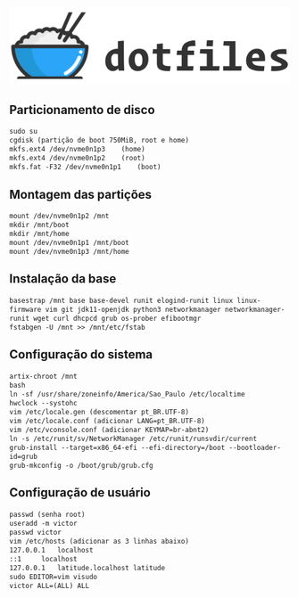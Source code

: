 ![dotfiles](https://raw.githubusercontent.com/vhsilvat/dotfiles/master/pics/header.png)

## Particionamento de disco
```
sudo su
cgdisk (partição de boot 750MiB, root e home)
mkfs.ext4 /dev/nvme0n1p3	(home)
mkfs.ext4 /dev/nvme0n1p2	(root)
mkfs.fat -F32 /dev/nvme0n1p1	(boot)
```
## Montagem das partições
```
mount /dev/nvme0n1p2 /mnt
mkdir /mnt/boot
mkdir /mnt/home
mount /dev/nvme0n1p1 /mnt/boot
mount /dev/nvme0n1p3 /mnt/home
```
## Instalação da base
```
basestrap /mnt base base-devel runit elogind-runit linux linux-firmware vim git jdk11-openjdk python3 networkmanager networkmanager-runit wget curl dhcpcd grub os-prober efibootmgr 
fstabgen -U /mnt >> /mnt/etc/fstab
```
## Configuração do sistema
```
artix-chroot /mnt
bash
ln -sf /usr/share/zoneinfo/America/Sao_Paulo /etc/localtime
hwclock --systohc
vim /etc/locale.gen (descomentar pt_BR.UTF-8)
vim /etc/locale.conf (adicionar LANG=pt_BR.UTF-8)
vim /etc/vconsole.conf (adicionar KEYMAP=br-abnt2)
ln -s /etc/runit/sv/NetworkManager /etc/runit/runsvdir/current
grub-install --target=x86_64-efi --efi-directory=/boot --bootloader-id=grub
grub-mkconfig -o /boot/grub/grub.cfg
```
## Configuração de usuário
```
passwd (senha root)
useradd -m victor
passwd victor
vim /etc/hosts (adicionar as 3 linhas abaixo)
127.0.0.1	localhost
::1		localhost
127.0.0.1	latitude.localhost latitude
sudo EDITOR=vim visudo
victor ALL=(ALL) ALL
```
